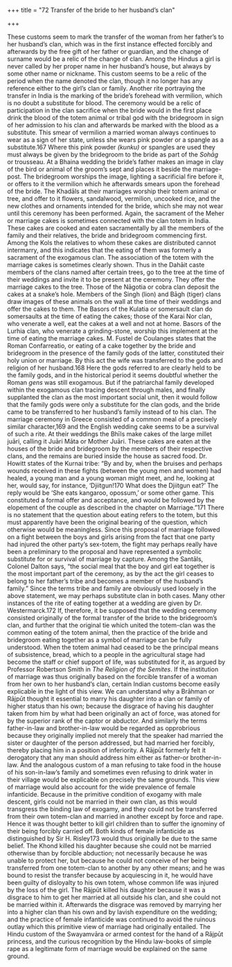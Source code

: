 +++
title = "72 Transfer of the bride to her husband’s clan"

+++

These customs seem to mark the transfer of the woman from her father’s to her husband’s clan, which was in the first instance effected forcibly and afterwards by the free gift of her father or guardian, and the change of surname would be a relic of the change of clan. Among the Hindus a girl is never called by her proper name in her husband’s house, but always by some other name or nickname. This custom seems to be a relic of the period when the name denoted the clan, though it no longer has any reference either to the girl’s clan or family. Another rite portraying the transfer in India is the marking of the bride’s forehead with vermilion, which is no doubt a substitute for blood. The ceremony would be a relic of participation in the clan sacrifice when the bride would in the first place drink the blood of the totem animal or tribal god with the bridegroom in sign of her admission to his clan and afterwards be marked with the blood as a substitute. This smear of vermilion a married woman always continues to wear as a sign of her state, unless she wears pink powder or a spangle as a substitute.167 Where this pink powder *\(kunku\)* or spangles are used they must always be given by the bridegroom to the bride as part of the *Sohāg* or trousseau. At a Bhaina wedding the bride’s father makes an image in clay of the bird or animal of the groom’s sept and places it beside the marriage-post. The bridegroom worships the image, lighting a sacrificial fire before it, or offers to it the vermilion which he afterwards smears upon the forehead of the bride. The Khadāls at their marriages worship their totem animal or tree, and offer to it flowers, sandalwood, vermilion, uncooked rice, and the new clothes and ornaments intended for the bride, which she may not wear until this ceremony has been performed. Again, the sacrament of the Meher or marriage cakes is sometimes connected with the clan totem in India. These cakes are cooked and eaten sacramentally by all the members of the family and their relatives, the bride and bridegroom commencing first. Among the Kols the relatives to whom these cakes are distributed cannot intermarry, and this indicates that the eating of them was formerly a sacrament of the exogamous clan. The association of the totem with the marriage cakes is sometimes clearly shown. Thus in the Dahāit caste members of the clans named after certain trees, go to the tree at the time of their weddings and invite it to be present at the ceremony. They offer the marriage cakes to the tree. Those of the Nāgotia or cobra clan deposit the cakes at a snake’s hole. Members of the Singh \(lion\) and Bāgh \(tiger\) clans draw images of these animals on the wall at the time of their weddings and offer the cakes to them. The Basors of the Kulatia or somersault clan do somersaults at the time of eating the cakes; those of the Karai Nor clan, who venerate a well, eat the cakes at a well and not at home. Basors of the Lurhia clan, who venerate a grinding-stone, worship this implement at the time of eating the marriage cakes. M. Fustel de Coulanges states that the Roman Confarreatio, or eating of a cake together by the bride and bridegroom in the presence of the family gods of the latter, constituted their holy union or marriage. By this act the wife was transferred to the gods and religion of her husband.168 Here the gods referred to are clearly held to be the family gods, and in the historical period it seems doubtful whether the Roman *gens* was still exogamous. But if the patriarchal family developed within the exogamous clan tracing descent through males, and finally supplanted the clan as the most important social unit, then it would follow that the family gods were only a substitute for the clan gods, and the bride came to be transferred to her husband’s family instead of to his clan. The marriage ceremony in Greece consisted of a common meal of a precisely similar character,169 and the English wedding cake seems to be a survival of such a rite. At their weddings the Bhīls make cakes of the large millet juāri, calling it Juāri Māta or Mother Juāri. These cakes are eaten at the houses of the bride and bridegroom by the members of their respective clans, and the remains are buried inside the house as sacred food. Dr. Howitt states of the Kurnai tribe: “By and by, when the bruises and perhaps wounds received in these fights \(between the young men and women\) had healed, a young man and a young woman might meet, and he, looking at her, would say, for instance, ‘Djiitgun\!170 What does the Djiitgun eat?’ The reply would be ‘She eats kangaroo, opossum,’ or some other game. This constituted a formal offer and acceptance, and would be followed by the elopement of the couple as described in the chapter on Marriage.”171 There is no statement that the question about eating refers to the totem, but this must apparently have been the original bearing of the question, which otherwise would be meaningless. Since this proposal of marriage followed on a fight between the boys and girls arising from the fact that one party had injured the other party’s sex-totem, the fight may perhaps really have been a preliminary to the proposal and have represented a symbolic substitute for or survival of marriage by capture. Among the Santāls, Colonel Dalton says, “the social meal that the boy and girl eat together is the most important part of the ceremony, as by the act the girl ceases to belong to her father’s tribe and becomes a member of the husband’s family.” Since the terms tribe and family are obviously used loosely in the above statement, we may perhaps substitute clan in both cases. Many other instances of the rite of eating together at a wedding are given by Dr. Westermarck.172 If, therefore, it be supposed that the wedding ceremony consisted originally of the formal transfer of the bride to the bridegroom’s clan, and further that the original tie which united the totem-clan was the common eating of the totem animal, then the practice of the bride and bridegroom eating together as a symbol of marriage can be fully understood. When the totem animal had ceased to be the principal means of subsistence, bread, which to a people in the agricultural stage had become the staff or chief support of life, was substituted for it, as argued by Professor Robertson Smith in *The Religion of the Semites*. If the institution of marriage was thus originally based on the forcible transfer of a woman from her own to her husband’s clan, certain Indian customs become easily explicable in the light of this view. We can understand why a Brāhman or Rājpūt thought it essential to marry his daughter into a clan or family of higher status than his own; because the disgrace of having his daughter taken from him by what had been originally an act of force, was atoned for by the superior rank of the captor or abductor. And similarly the terms father-in-law and brother-in-law would be regarded as opprobrious because they originally implied not merely that the speaker had married the sister or daughter of the person addressed, but had married her forcibly, thereby placing him in a position of inferiority. A Rājpūt formerly felt it derogatory that any man should address him either as father-or brother-in-law. And the analogous custom of a man refusing to take food in the house of his son-in-law’s family and sometimes even refusing to drink water in their village would be explicable on precisely the same grounds. This view of marriage would also account for the wide prevalence of female infanticide. Because in the primitive condition of exogamy with male descent, girls could not be married in their own clan, as this would transgress the binding law of exogamy, and they could not be transferred from their own totem-clan and married in another except by force and rape. Hence it was thought better to kill girl children than to suffer the ignominy of their being forcibly carried off. Both kinds of female infanticide as distinguished by Sir H. Risley173 would thus originally be due to the same belief. The Khond killed his daughter because she could not be married otherwise than by forcible abduction; not necessarily because he was unable to protect her, but because he could not conceive of her being transferred from one totem-clan to another by any other means; and he was bound to resist the transfer because by acquiescing in it, he would have been guilty of disloyalty to his own totem, whose common life was injured by the loss of the girl. The Rājpūt killed his daughter because it was a disgrace to him to get her married at all outside his clan, and she could not be married within it. Afterwards the disgrace was removed by marrying her into a higher clan than his own and by lavish expenditure on the wedding; and the practice of female infanticide was continued to avoid the ruinous outlay which this primitive view of marriage had originally entailed. The Hindu custom of the Swayamvāra or armed contest for the hand of a Rājpūt princess, and the curious recognition by the Hindu law-books of simple rape as a legitimate form of marriage would be explained on the same ground. 


